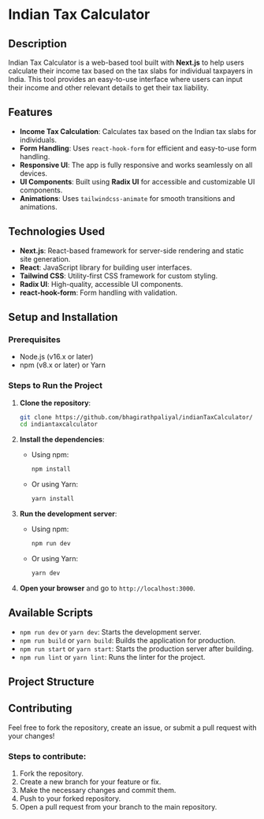 # Indian Tax Calculator

## Description

Indian Tax Calculator is a web-based tool built with **Next.js** to help users calculate their income tax based on the tax slabs for individual taxpayers in India. This tool provides an easy-to-use interface where users can input their income and other relevant details to get their tax liability.

## Features

- **Income Tax Calculation**: Calculates tax based on the Indian tax slabs for individuals.
- **Form Handling**: Uses `react-hook-form` for efficient and easy-to-use form handling.
- **Responsive UI**: The app is fully responsive and works seamlessly on all devices.
- **UI Components**: Built using **Radix UI** for accessible and customizable UI components.
- **Animations**: Uses `tailwindcss-animate` for smooth transitions and animations.

## Technologies Used

- **Next.js**: React-based framework for server-side rendering and static site generation.
- **React**: JavaScript library for building user interfaces.
- **Tailwind CSS**: Utility-first CSS framework for custom styling.
- **Radix UI**: High-quality, accessible UI components.
- **react-hook-form**: Form handling with validation.

## Setup and Installation

### Prerequisites

- Node.js (v16.x or later)
- npm (v8.x or later) or Yarn

### Steps to Run the Project

1. **Clone the repository**:
    ```bash
    git clone https://github.com/bhagirathpaliyal/indianTaxCalculator/
    cd indiantaxcalculator
    ```

2. **Install the dependencies**:
    - Using npm:
      ```bash
      npm install
      ```
    - Or using Yarn:
      ```bash
      yarn install
      ```

3. **Run the development server**:
    - Using npm:
      ```bash
      npm run dev
      ```
    - Or using Yarn:
      ```bash
      yarn dev
      ```

4. **Open your browser** and go to `http://localhost:3000`.

## Available Scripts

- `npm run dev` or `yarn dev`: Starts the development server.
- `npm run build` or `yarn build`: Builds the application for production.
- `npm run start` or `yarn start`: Starts the production server after building.
- `npm run lint` or `yarn lint`: Runs the linter for the project.

## Project Structure



## Contributing

Feel free to fork the repository, create an issue, or submit a pull request with your changes!

### Steps to contribute:

1. Fork the repository.
2. Create a new branch for your feature or fix.
3. Make the necessary changes and commit them.
4. Push to your forked repository.
5. Open a pull request from your branch to the main repository.



